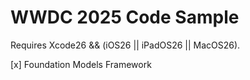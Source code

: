 WWDC 2025 Code Sample
========================

Requires Xcode26 && (iOS26 || iPadOS26 || MacOS26).

[x] Foundation Models Framework


